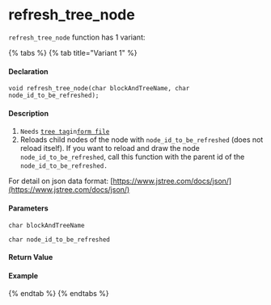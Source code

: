 # refresh\_tree\_node

`refresh_tree_node` function has 1 variant:

{% tabs %}
{% tab title="Variant 1" %}
#### Declaration

```text
void refresh_tree_node(char blockAndTreeName, char node_id_to_be_refreshed);
```

#### Description <a id="description"></a>

1. `Needs` [`tree tag`](https://sodium.gitbook.io/sodium/language-reference/html-tags/sodium-tags/tree-element)`in`[`form file`](https://sodium.gitbook.io/sodium/language-reference/program-structure/form-file)​
2. Reloads child nodes of the node with `node_id_to_be_refreshed` \(does not reload itself\). If you want to reload and draw the node `node_id_to_be_refreshed`, call this function with the parent id of the `node_id_to_be_refreshed.`

For detail on json data format: [https://www.jstree.com/docs/json/](https://www.jstree.com/docs/json/)​

#### Parameters <a id="parameters"></a>

`char blockAndTreeName`

`char node_id_to_be_refreshed`

#### Return Value <a id="return-value"></a>

#### Example <a id="example"></a>
{% endtab %}
{% endtabs %}

